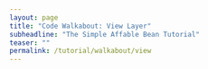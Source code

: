 ```yaml
---
layout: page
title: "Code Walkabout: View Layer"
subheadline: "The Simple Affable Bean Tutorial"
teaser: ""
permalink: /tutorial/walkabout/view
---
```

